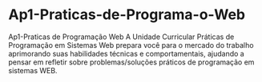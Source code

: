 # Ap1-Praticas-de-Programa-o-Web
Ap1-Praticas de Programação Web
A Unidade Curricular Práticas de Programação em Sistemas Web prepara você para o mercado do trabalho aprimorando suas habilidades técnicas e comportamentais, ajudando a pensar em refletir sobre problemas/soluções práticos de programação em sistemas WEB.

<a href="https://alexsandro-marciel.github.io/3-Semestre_Ap1-Praticas-de-Programa-o-Web/Ap1_Shay Seriços.html"></a>

